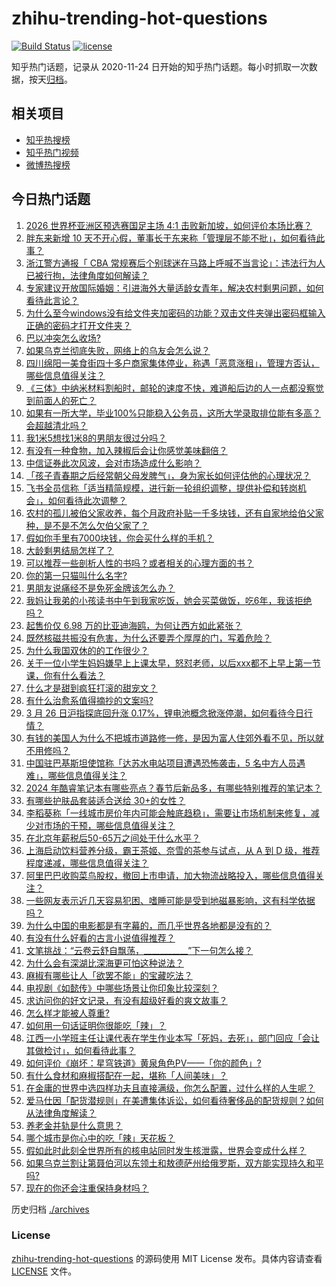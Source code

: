 # zhihu-trending-hot-questions

[![Build Status](https://github.com/justjavac/zhihu-trending-hot-questions/workflows/ci/badge.svg?branch=master)](https://github.com/justjavac/zhihu-trending-hot-questions/actions)
[![license](https://img.shields.io/github/license/justjavac/zhihu-trending-hot-questions)](https://github.com/justjavac/zhihu-trending-hot-questions/blob/master/LICENSE)

知乎热门话题，记录从 2020-11-24
日开始的知乎热门话题。每小时抓取一次数据，按天[归档](./archives)。

## 相关项目

- [知乎热搜榜](https://github.com/justjavac/zhihu-trending-top-search)
- [知乎热门视频](https://github.com/justjavac/zhihu-trending-hot-video)
- [微博热搜榜](https://github.com/justjavac/weibo-trending-hot-search)

## 今日热门话题

<!-- BEGIN -->
<!-- 最后更新时间 Wed Mar 27 2024 02:22:43 GMT+0800 (China Standard Time) -->

1. [2026 世界杯亚洲区预选赛国足主场 4:1 击败新加坡，如何评价本场比赛？](https://www.zhihu.com/question/650274159)
1. [胖东来新增 10 天不开心假，董事长于东来称「管理层不能不批」，如何看待此事？](https://www.zhihu.com/question/650250177)
1. [浙江警方通报「 CBA 常规赛后个别球迷在马路上呼喊不当言论」：违法行为人已被行拘，法律角度如何解读？](https://www.zhihu.com/question/650033481)
1. [专家建议开放国际婚姻：引进海外大量适龄女青年，解决农村剩男问题，如何看待此言论？](https://www.zhihu.com/question/650260861)
1. [为什么至今windows没有给文件夹加密码的功能？双击文件夹弹出密码框输入正确的密码才打开文件夹？](https://www.zhihu.com/question/649248771)
1. [巴以冲突怎么收场?](https://www.zhihu.com/question/649138454)
1. [如果乌克兰彻底失败，网络上的乌友会怎么说？](https://www.zhihu.com/question/650169274)
1. [四川绵阳一美食街四十多户商家集体停业，称遇「恶意涨租」，管理方否认，哪些信息值得关注？](https://www.zhihu.com/question/650263322)
1. [《三体》中纳米材料割船时，邮轮的速度不快，难道船后边的人一点都没察觉到前面人的死亡？](https://www.zhihu.com/question/514469865)
1. [如果有一所大学，毕业100%只能稳入公务员，这所大学录取排位能有多高？会超越清北吗？](https://www.zhihu.com/question/649576124)
1. [我1米5想找1米8的男朋友很过分吗？](https://www.zhihu.com/question/647144275)
1. [有没有一种食物，加入辣椒后会让你感觉美味翻倍？](https://www.zhihu.com/question/649692914)
1. [中信证券此次风波，会对市场造成什么影响？](https://www.zhihu.com/question/649879216)
1. [「孩子青春期之后经常朝父母发脾气」，身为家长如何评估他的心理状况？](https://www.zhihu.com/question/649386668)
1. [飞书全员信称「适当精简规模，进行新一轮组织调整，提供补偿和转岗机会」，如何看待此次调整？](https://www.zhihu.com/question/650203007)
1. [农村的孤儿被伯父家收养，每个月政府补贴一千多块钱，还有自家地给伯父家种，是不是不怎么欠伯父家了？](https://www.zhihu.com/question/648000970)
1. [假如你手里有7000块钱，你会买什么样的手机？](https://www.zhihu.com/question/646886618)
1. [大龄剩男结局怎样了？](https://www.zhihu.com/question/269869308)
1. [可以推荐一些剖析人性的书吗？或者相关的心理方面的书？](https://www.zhihu.com/question/649882767)
1. [你的第一只猫叫什么名字?](https://www.zhihu.com/question/457618292)
1. [男朋友说痛经不是免死金牌该怎么办？](https://www.zhihu.com/question/649628084)
1. [我妈让我弟的小孩读书中午到我家吃饭，她会买菜做饭，吃6年，我该拒绝吗？](https://www.zhihu.com/question/649717842)
1. [起售价仅 6.98 万的比亚迪海鸥，为何让西方如此紧张？](https://www.zhihu.com/question/650072606)
1. [既然核磁共振没有危害，为什么还要弄个厚厚的门，写着危险？](https://www.zhihu.com/question/649270606)
1. [为什么我国双休的的工作很少？](https://www.zhihu.com/question/638174482)
1. [关于一位小学生妈妈嫌早上上课太早，怒怼老师，以后xxx都不上早上第一节课，你有什么看法？](https://www.zhihu.com/question/646682399)
1. [什么才是甜到疯狂打滚的甜宠文？](https://www.zhihu.com/question/645531488)
1. [有什么治愈系值得摘抄的文案吗?](https://www.zhihu.com/question/647015545)
1. [3 月 26 日沪指探底回升涨 0.17%，锂电池概念掀涨停潮，如何看待今日行情？](https://www.zhihu.com/question/650185412)
1. [有钱的美国人为什么不把城市道路修一修，是因为富人住郊外看不见，所以就不用修吗？](https://www.zhihu.com/question/634601137)
1. [中国驻巴基斯坦使馆称「达苏水电站项目遭遇恐怖袭击，5 名中方人员遇难」，哪些信息值得关注？](https://www.zhihu.com/question/650276859)
1. [2024 年酷睿笔记本有哪些亮点？春节后新品多，有哪些特别推荐的笔记本？](https://www.zhihu.com/question/645328131)
1. [有哪些护肤品套装适合送给 30+的女性？](https://www.zhihu.com/question/645932405)
1. [李稻葵称「一线城市房价年内可能会触底趋稳」，需要让市场机制来修复，减少对市场的干预，哪些信息值得关注？](https://www.zhihu.com/question/650179855)
1. [在北京年薪税后50-65万之间处于什么水平？](https://www.zhihu.com/question/596472981)
1. [上海启动饮料营养分级，霸王茶姬、奈雪的茶参与试点，从 A 到 D 级，推荐程度递减，哪些信息值得关注？](https://www.zhihu.com/question/650252195)
1. [阿里巴巴收购菜鸟股权，撤回上市申请，加大物流战略投入，哪些信息值得关注？](https://www.zhihu.com/question/650278659)
1. [一些网友表示近几天容易犯困、嗜睡可能是受到地磁暴影响，这有科学依据吗？](https://www.zhihu.com/question/650208336)
1. [为什么中国的电影都是有字幕的，而几乎世界各地都是没有的？](https://www.zhihu.com/question/547929535)
1. [有没有什么好看的古言小说值得推荐？](https://www.zhihu.com/question/356909389)
1. [文笔挑战：“云卷云舒自飘荡，___________”下一句怎么接？](https://www.zhihu.com/question/650152455)
1. [为什么会有深湖比深海更可怕这种说法？](https://www.zhihu.com/question/310112318)
1. [麻椒有哪些让人「欲罢不能」的宝藏吃法？](https://www.zhihu.com/question/649692905)
1. [电视剧《如懿传》中哪些场景让你印象比较深刻？](https://www.zhihu.com/question/648781243)
1. [求访问你的好文记录，有没有超级好看的爽文故事？](https://www.zhihu.com/question/584637091)
1. [怎么样才能被人尊重?](https://www.zhihu.com/question/452482284)
1. [如何用一句话证明你很能吃「辣」？](https://www.zhihu.com/question/649692925)
1. [江西一小学班主任让课代表在学生作业本写「死妈，去死」，部门回应「会让其做检讨」，如何看待此事？](https://www.zhihu.com/question/650203051)
1. [如何评价《崩坏：星穹铁道》黄泉角色PV——「你的颜色」?](https://www.zhihu.com/question/650205482)
1. [有什么食材和麻椒搭配在一起，堪称「人间美味」？](https://www.zhihu.com/question/649692836)
1. [在金庸的世界中选四样功夫且直接满级，你怎么配置，过什么样的人生呢？](https://www.zhihu.com/question/644918580)
1. [爱马仕因「配货潜规则」在美遭集体诉讼，如何看待奢侈品的配货规则？如何从法律角度解读？](https://www.zhihu.com/question/650196320)
1. [养老金并轨是什么意思？](https://www.zhihu.com/question/22964484)
1. [哪个城市是你心中的吃「辣」天花板？](https://www.zhihu.com/question/649692913)
1. [假如此时此刻全世界所有的核电站同时发生核泄露，世界会变成什么样？](https://www.zhihu.com/question/649621014)
1. [如果乌克兰割让第聂伯河以东领土和敖德萨州给俄罗斯，双方能实现持久和平吗?](https://www.zhihu.com/question/650146544)
1. [现在的你还会注重保持身材吗？](https://www.zhihu.com/question/649927992)

<!-- END -->

历史归档 [./archives](./archives)

### License

[zhihu-trending-hot-questions](https://github.com/justjavac/zhihu-trending-hot-questions)
的源码使用 MIT License 发布。具体内容请查看 [LICENSE](./LICENSE) 文件。
